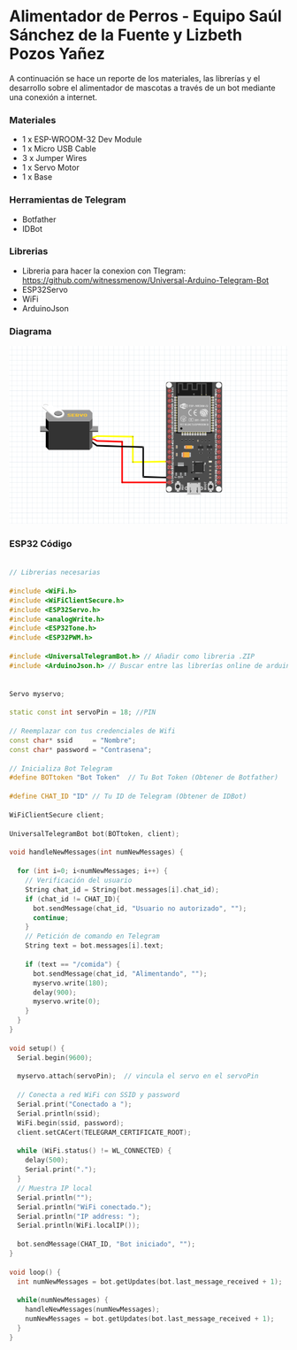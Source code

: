 # Alimentador de Perros - Equipo Saúl Sánchez de la Fuente y Lizbeth Pozos Yañez

A continuación se hace un reporte de los materiales, las librerías y el desarrollo sobre el alimentador de mascotas a través de un bot mediante una conexión a internet.

### Materiales

- 1 x ESP-WROOM-32 Dev Module
- 1 x Micro USB Cable
- 3 x Jumper Wires
- 1 x Servo Motor
- 1 x Base

### Herramientas de Telegram

- Botfather
- IDBot

### Librerias

- Libreria para hacer la conexion con Tlegram: https://github.com/witnessmenow/Universal-Arduino-Telegram-Bot
- ESP32Servo
- WiFi
- ArduinoJson

### Diagrama

![image info](img/diagram.png)


### ESP32 Código 

```C++

// Librerias necesarias

#include <WiFi.h>
#include <WiFiClientSecure.h>
#include <ESP32Servo.h>
#include <analogWrite.h>
#include <ESP32Tone.h>
#include <ESP32PWM.h>

#include <UniversalTelegramBot.h> // Añadir como libreria .ZIP
#include <ArduinoJson.h> // Buscar entre las librerías online de arduino


Servo myservo;

static const int servoPin = 18; //PIN

// Reemplazar con tus credenciales de Wifi
const char* ssid     = "Nombre";
const char* password = "Contrasena";

// Inicializa Bot Telegram
#define BOTtoken "Bot Token"  // Tu Bot Token (Obtener de Botfather)

#define CHAT_ID "ID" // Tu ID de Telegram (Obtener de IDBot)

WiFiClientSecure client;

UniversalTelegramBot bot(BOTtoken, client);

void handleNewMessages(int numNewMessages) {

  for (int i=0; i<numNewMessages; i++) {
    // Verificación del usuario
    String chat_id = String(bot.messages[i].chat_id);
    if (chat_id != CHAT_ID){
      bot.sendMessage(chat_id, "Usuario no autorizado", "");
      continue;
    }
    // Petición de comando en Telegram
    String text = bot.messages[i].text;

    if (text == "/comida") {
      bot.sendMessage(chat_id, "Alimentando", "");
      myservo.write(180);             
      delay(900);                       
      myservo.write(0);              
    }
  }
}

void setup() {
  Serial.begin(9600);

  myservo.attach(servoPin);  // vincula el servo en el servoPin

  // Conecta a red WiFi con SSID y password
  Serial.print("Conectado a ");
  Serial.println(ssid);
  WiFi.begin(ssid, password);
  client.setCACert(TELEGRAM_CERTIFICATE_ROOT);
  
  while (WiFi.status() != WL_CONNECTED) {
    delay(500);
    Serial.print(".");
  }
  // Muestra IP local 
  Serial.println("");
  Serial.println("WiFi conectado.");
  Serial.println("IP address: ");
  Serial.println(WiFi.localIP());

  bot.sendMessage(CHAT_ID, "Bot iniciado", "");
}

void loop() {
  int numNewMessages = bot.getUpdates(bot.last_message_received + 1);

  while(numNewMessages) {
    handleNewMessages(numNewMessages);
    numNewMessages = bot.getUpdates(bot.last_message_received + 1);
  }
}
